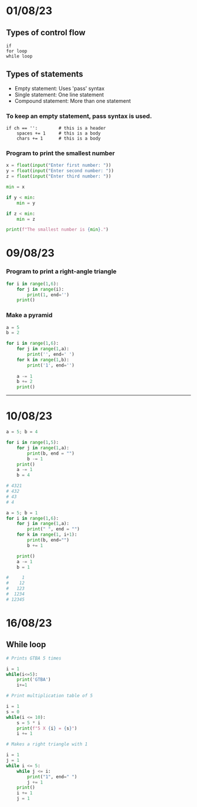 # 01/08/23

## Types of control flow  

```
if 
for loop 
while loop 
```

## Types of statements 

- Empty statement: Uses 'pass' syntax 
- Single statement: One line statement 
- Compound statement: More than one statement 


### To keep an empty statement, pass syntax is used. 
```
if ch == '':        # this is a header 
    spaces += 1     # this is a body  
    chars += 1      # this is a body 
```

### Program to print the smallest number 
```py
x = float(input("Enter first number: "))
y = float(input("Enter second number: "))
z = float(input("Enter third number: "))

min = x 

if y < min: 
    min = y 

if z < min: 
    min = z 

print(f"The smallest number is {min}.")

```


# 09/08/23 

### Program to print a right-angle triangle 
```py 
for i in range(1,6): 
    for j in range(i):
        print(1, end='')
    print()
```
### Make a pyramid

```py
a = 5 
b = 2 

for i in range(1,6): 
    for j in range(1,a): 
        print('', end=' ') 
    for k in range(1,b): 
        print('1', end='') 
    
    a -= 1 
    b += 2 
    print()
```

--- 

# 10/08/23 

```py
a = 5; b = 4

for i in range(1,5): 
    for j in range(1,a): 
        print(b, end = "") 
        b -= 1 
    print() 
    a -= 1 
    b = 4 

# 4321
# 432
# 43
# 4
```

```py 
a = 5; b = 1 
for i in range(1,6): 
    for j in range(1,a): 
        print(" ", end = "")
    for k in range(1, i+1): 
        print(b, end="")
        b += 1

    print()
    a -= 1 
    b = 1 

#     1
#    12
#   123
#  1234
# 12345
```


# 16/08/23 

## While loop

```py
# Prints GTBA 5 times 

i = 1 
while(i<=5): 
    print('GTBA')
    i+=1 
```

```py 
# Print multiplication table of 5 

i = 1
s = 0 
while(i <= 10):
    s = 5 * i 
    print(f"5 X {i} = {s}")
    i += 1 
```

```py 
# Makes a right triangle with 1 

i = 1
j = 1 
while i <= 5:
    while j <= i:
        print("1", end=" ")
        j += 1
    print()
    i += 1
    j = 1 
```